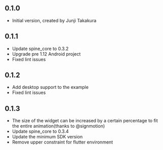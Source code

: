 ## 0.1.0

- Initial version, created by Junji Takakura

## 0.1.1

- Update spine_core to 0.3.2
- Upgrade pre 1.12 Android project
- Fixed lint issues

## 0.1.2

- Add desktop support to the example
- Fixed lint issues

## 0.1.3

- The size of the widget can be increased by a certain percentage to fit the entire animation(thanks to @signmotion)
- Update spine_core to 0.3.4
- Update the minimum SDK version
- Remove upper constraint for flutter environment
